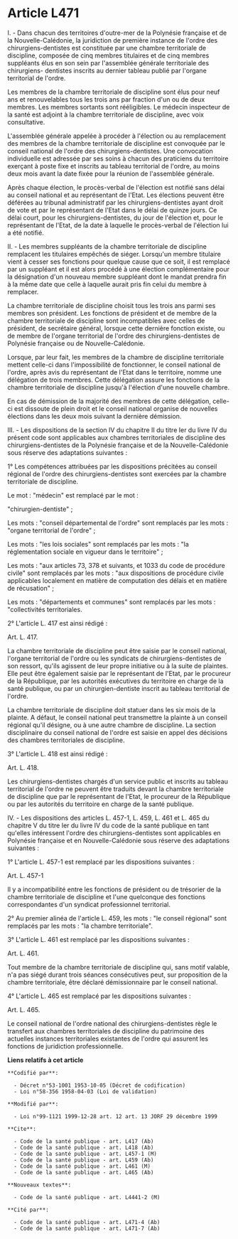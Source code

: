 # Article L471

I. - Dans chacun des territoires d'outre-mer de la Polynésie française et de la Nouvelle-Calédonie, la juridiction de
première instance de l'ordre des chirurgiens-dentistes est constituée par une chambre territoriale de discipline, composée de
cinq membres titulaires et de cinq membres suppléants élus en son sein par l'assemblée générale territoriale des chirurgiens-
dentistes inscrits au dernier tableau publié par l'organe territorial de l'ordre.

Les membres de la chambre territoriale de discipline sont élus pour neuf ans et renouvelables tous les trois ans par fraction
d'un ou de deux membres. Les membres sortants sont rééligibles. Le médecin inspecteur de la santé est adjoint à la chambre
territoriale de discipline, avec voix consultative.

L'assemblée générale appelée à procéder à l'élection ou au remplacement des membres de la chambre territoriale de discipline
est convoquée par le conseil national de l'ordre des chirurgiens-dentistes. Une convocation individuelle est adressée par ses
soins à chacun des praticiens du territoire exerçant à poste fixe et inscrits au tableau territorial de l'ordre, au moins
deux mois avant la date fixée pour la réunion de l'assemblée générale.

Après chaque élection, le procès-verbal de l'élection est notifié sans délai au conseil national et au représentant de
l'Etat. Les élections peuvent être déférées au tribunal administratif par les chirurgiens-dentistes ayant droit de vote et
par le représentant de l'Etat dans le délai de quinze jours. Ce délai court, pour les chirurgiens-dentistes, du jour de
l'élection et, pour le représentant de l'Etat, de la date à laquelle le procès-verbal de l'élection lui a été notifié.

II. - Les membres suppléants de la chambre territoriale de discipline remplacent les titulaires empêchés de siéger. Lorsqu'un
membre titulaire vient à cesser ses fonctions pour quelque cause que ce soit, il est remplacé par un suppléant et il est
alors procédé à une élection complémentaire pour la désignation d'un nouveau membre suppléant dont le mandat prendra fin à la
même date que celle à laquelle aurait pris fin celui du membre à remplacer.

La chambre territoriale de discipline choisit tous les trois ans parmi ses membres son président. Les fonctions de président
et de membre de la chambre territoriale de discipline sont incompatibles avec celles de président, de secrétaire général,
lorsque cette dernière fonction existe, ou de membre de l'organe territorial de l'ordre des chirurgiens-dentistes de
Polynésie française ou de Nouvelle-Calédonie.

Lorsque, par leur fait, les membres de la chambre de discipline territoriale mettent celle-ci dans l'impossibilité de
fonctionner, le conseil national de l'ordre, après avis du représentant de l'Etat dans le territoire, nomme une délégation de
trois membres. Cette délégation assure les fonctions de la chambre territoriale de discipline jusqu'à l'élection d'une
nouvelle chambre.

En cas de démission de la majorité des membres de cette délégation, celle-ci est dissoute de plein droit et le conseil
national organise de nouvelles élections dans les deux mois suivant la dernière démission.

III. - Les dispositions de la section IV du chapitre II du titre Ier du livre IV du présent code sont applicables aux
chambres territoriales de discipline des chirurgiens-dentistes de la Polynésie française et de la Nouvelle-Calédonie sous
réserve des adaptations suivantes :

1° Les compétences attribuées par les dispositions précitées au conseil régional de l'ordre des chirurgiens-dentistes sont
exercées par la chambre territoriale de discipline.

Le mot : "médecin" est remplacé par le mot :

"chirurgien-dentiste" ;

Les mots : "conseil départemental de l'ordre" sont remplacés par les mots : "organe territorial de l'ordre" ;

Les mots : "les lois sociales" sont remplacés par les mots : "la réglementation sociale en vigueur dans le territoire" ;

Les mots : "aux articles 73, 378 et suivants, et 1033 du code de procédure civile" sont remplacés par les mots : "aux
dispositions de procédure civile applicables localement en matière de computation des délais et en matière de récusation" ;

Les mots : "départements et communes" sont remplacés par les mots : "collectivités territoriales.

2° L'article L. 417 est ainsi rédigé :

Art. L. 417.

La chambre territoriale de discipline peut être saisie par le conseil national, l'organe territorial de l'ordre ou les
syndicats de chirurgiens-dentistes de son ressort, qu'ils agissent de leur propre initiative ou à la suite de plaintes. Elle
peut être également saisie par le représentant de l'Etat, par le procureur de la République, par les autorités exécutives du
territoire en charge de la santé publique, ou par un chirurgien-dentiste inscrit au tableau territorial de l'ordre.

La chambre territoriale de discipline doit statuer dans les six mois de la plainte. A défaut, le conseil national peut
transmettre la plainte à un conseil régional qu'il désigne, ou à une autre chambre de discipline. La section disciplinaire du
conseil national de l'ordre est saisie en appel des décisions des chambres territoriales de discipline.

3° L'article L. 418 est ainsi rédigé :

Art. L. 418.

Les chirurgiens-dentistes chargés d'un service public et inscrits au tableau territorial de l'ordre ne peuvent être traduits
devant la chambre territoriale de discipline que par le représentant de l'Etat, le procureur de la République ou par les
autorités du territoire en charge de la santé publique.

IV. - Les dispositions des articles L. 457-1, L. 459, L. 461 et L. 465 du chapitre V du titre Ier du livre IV du code de la
santé publique en tant qu'elles intéressent l'ordre des chirurgiens-dentistes sont applicables en Polynésie française et en
Nouvelle-Calédonie sous réserve des adaptations suivantes :

1° L'article L. 457-1 est remplacé par les dispositions suivantes :

Art. L. 457-1

Il y a incompatibilité entre les fonctions de président ou de trésorier de la chambre territoriale de discipline et l'une
quelconque des fonctions correspondantes d'un syndicat professionnel territorial.

2° Au premier alinéa de l'article L. 459, les mots : "le conseil régional" sont remplacés par les mots : "la chambre
territoriale".

3° L'article L. 461 est remplacé par les dispositions suivantes :

Art. L. 461.

Tout membre de la chambre territoriale de discipline qui, sans motif valable, n'a pas siégé durant trois séances consécutives
peut, sur proposition de la chambre territoriale, être déclaré démissionnaire par le conseil national.

4° L'article L. 465 est remplacé par les dispositions suivantes :

Art. L. 465.

Le conseil national de l'ordre national des chirurgiens-dentistes règle le transfert aux chambres territoriales de discipline
du patrimoine des actuelles instances territoriales existantes de l'ordre qui assurent les fonctions de juridiction
professionnelle.

**Liens relatifs à cet article**

	**Codifié par**:

	  - Décret n°53-1001 1953-10-05 (Décret de codification)
	  - Loi n°58-356 1958-04-03 (Loi de validation)

	**Modifié par**:

	  - Loi n°99-1121 1999-12-28 art. 12 art. 13 JORF 29 décembre 1999

	**Cite**:

	  - Code de la santé publique - art. L417 (Ab)
	  - Code de la santé publique - art. L418 (Ab)
	  - Code de la santé publique - art. L457-1 (M)
	  - Code de la santé publique - art. L459 (Ab)
	  - Code de la santé publique - art. L461 (M)
	  - Code de la santé publique - art. L465 (Ab)

	**Nouveaux textes**:

	  - Code de la santé publique - art. L4441-2 (M)

	**Cité par**:

	  - Code de la santé publique - art. L471-4 (Ab)
	  - Code de la santé publique - art. L471-7 (Ab)
